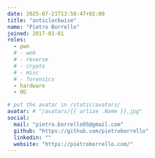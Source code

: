 ```yaml
---
date: 2025-07-21T13:58:47+02:00
title: "anticlockwise"
name: "Pietro Borrello"
joined: 2017-01-01
roles:
  - pwn
  # - web
  # - reverse
  # - crypto
  # - misc
  # - forensics
  - hardware
  - OG

# put the avatar in /static/avatars/
avatar: # "/avatars/{{ urlize .Name }}.jpg"
social:
  mail: "pietro.borrello95@gmail.com"
  github: "https://github.com/pietroborrello"
  linkedin: ""
  website: "https://pietroborrello.com/"
---
```

